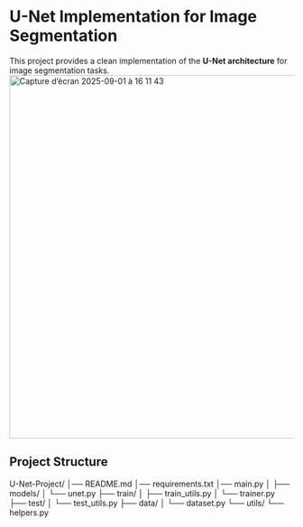 # U-Net Implementation for Image Segmentation

This project provides a clean implementation of the **U-Net architecture** for image segmentation tasks.
<img width="946" height="644" alt="Capture d’écran 2025-09-01 à 16 11 43" src="https://github.com/user-attachments/assets/2a98bb37-b1cd-41a5-b52f-fb650f51a136" />

## Project Structure
U-Net-Project/
│── README.md
│── requirements.txt
│── main.py
│
├── models/
│ └── unet.py
├── train/
│ ├── train_utils.py
│ └── trainer.py
├── test/
│ └── test_utils.py
├── data/
│ └── dataset.py
└── utils/
└── helpers.py


